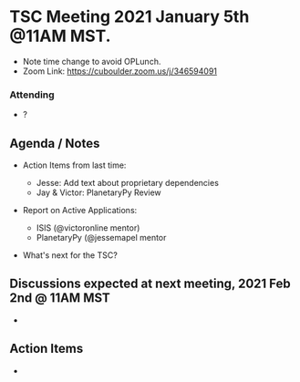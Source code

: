 # TSC Meeting 2021 January 5th @11AM MST.
- Note time change to avoid OPLunch.
- Zoom Link: https://cuboulder.zoom.us/j/346594091

### Attending
- ?

## Agenda / Notes
- Action Items from last time:
	- Jesse: Add text about proprietary dependencies
	- Jay & Victor: PlanetaryPy Review

- Report on Active Applications:
	- ISIS (@victoronline mentor)
	- PlanetaryPy (@jessemapel mentor

- What's next for the TSC?


## Discussions expected at next meeting, 2021 Feb 2nd @ 11AM MST
-

## Action Items
-
